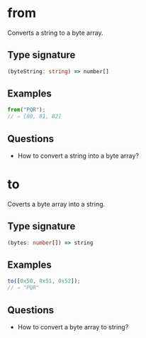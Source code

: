 # from

Converts a string to a byte array.

## Type signature

<!-- prettier-ignore-start -->
```typescript
(byteString: string) => number[]
```
<!-- prettier-ignore-end -->

## Examples

<!-- prettier-ignore-start -->
```javascript
from("PQR");
// ⇒ [80, 81, 82]
```
<!-- prettier-ignore-end -->

## Questions

- How to convert a string into a byte array?

# to

Coverts a byte array into a string.

## Type signature

<!-- prettier-ignore-start -->
```typescript
(bytes: number[]) => string
```
<!-- prettier-ignore-end -->

## Examples

<!-- prettier-ignore-start -->
```javascript
to([0x50, 0x51, 0x52]);
// ⇒ "PQR"
```
<!-- prettier-ignore-end -->

## Questions

- How to convert a byte array to string?
